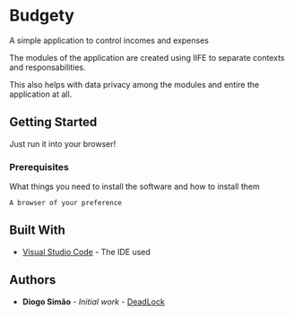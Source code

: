 # Budgety

A simple application to control incomes and expenses

The modules of the application are created using IIFE to separate contexts and responsabilities.

This also helps with data privacy among the modules and entire the application at all.

## Getting Started

Just run it into your browser!

### Prerequisites

What things you need to install the software and how to install them

```
A browser of your preference
```

## Built With

* [Visual Studio Code](https://code.visualstudio.com/) - The IDE used

## Authors

* **Diogo Simão** - *Initial work* - [DeadLock](https://github.com/deadlock)
